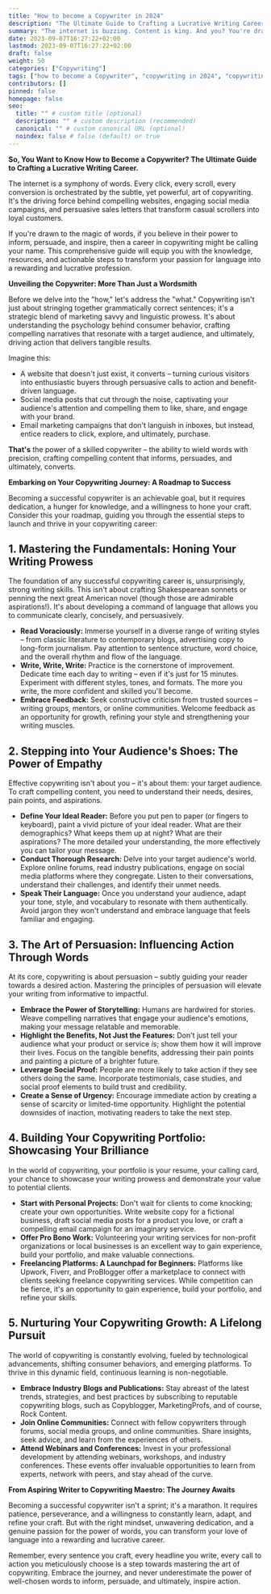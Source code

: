 ```yaml
---
title: "How to become a Copywriter in 2024"
description: "The Ultimate Guide to Crafting a Lucrative Writing Career"
summary: "The internet is buzzing. Content is king. And you? You're drawn to the power of words – the way they can persuade, engage, and ultimately, drive action. You're thinking, Maybe I could be a copywriter?"
date: 2023-09-07T16:27:22+02:00
lastmod: 2023-09-07T16:27:22+02:00
draft: false
weight: 50
categories: ["Copywriting"]
tags: ["how to become a Copywriter", "copywriting in 2024", "copywriting clients"]
contributors: []
pinned: false
homepage: false
seo:
  title: "" # custom title (optional)
  description: "" # custom description (recommended)
  canonical: "" # custom canonical URL (optional)
  noindex: false # false (default) or true
---
```


**So, You Want to Know How to Become a Copywriter? The Ultimate Guide to Crafting a Lucrative Writing Career.**

The internet is a symphony of words. Every click, every scroll, every conversion is orchestrated by the subtle, yet powerful, art of copywriting. It's the driving force behind compelling websites, engaging social media campaigns, and persuasive sales letters that transform casual scrollers into loyal customers. 

If you're drawn to the magic of words, if you believe in their power to inform, persuade, and inspire, then a career in copywriting might be calling your name.  This comprehensive guide will equip you with the knowledge, resources, and actionable steps to transform your passion for language into a rewarding and lucrative profession.

**Unveiling the Copywriter: More Than Just a Wordsmith**

Before we delve into the "how," let's address the "what." Copywriting isn't just about stringing together grammatically correct sentences; it's a strategic blend of marketing savvy and linguistic prowess. It's about understanding the psychology behind consumer behavior, crafting compelling narratives that resonate with a target audience, and ultimately, driving action that delivers tangible results.

Imagine this:

* A website that doesn't just exist, it converts – turning curious visitors into enthusiastic buyers through persuasive calls to action and benefit-driven language. 
* Social media posts that cut through the noise, captivating your audience's attention and compelling them to like, share, and engage with your brand.
* Email marketing campaigns that don't languish in inboxes, but instead, entice readers to click, explore, and ultimately, purchase.

**That's** the power of a skilled copywriter – the ability to wield words with precision, crafting compelling content that informs, persuades, and ultimately, converts.

**Embarking on Your Copywriting Journey: A Roadmap to Success**

Becoming a successful copywriter is an achievable goal, but it requires dedication, a hunger for knowledge, and a willingness to hone your craft.  Consider this your roadmap, guiding you through the essential steps to launch and thrive in your copywriting career:

## 1. Mastering the Fundamentals:  Honing Your Writing Prowess

The foundation of any successful copywriting career is, unsurprisingly, strong writing skills.  This isn't about crafting Shakespearean sonnets or penning the next great American novel (though those are admirable aspirations!).  It's about developing a command of language that allows you to communicate clearly, concisely, and persuasively.

* **Read Voraciously:**  Immerse yourself in a diverse range of writing styles – from classic literature to contemporary blogs, advertising copy to long-form journalism. Pay attention to sentence structure, word choice, and the overall rhythm and flow of the language.
* **Write, Write, Write:** Practice is the cornerstone of improvement. Dedicate time each day to writing – even if it's just for 15 minutes. Experiment with different styles, tones, and formats.  The more you write, the more confident and skilled you'll become. 
* **Embrace Feedback:**  Seek constructive criticism from trusted sources – writing groups, mentors, or online communities. Welcome feedback as an opportunity for growth, refining your style and strengthening your writing muscles.

## 2. Stepping into Your Audience's Shoes: The Power of Empathy

Effective copywriting isn't about you – it's about them: your target audience.  To craft compelling content, you need to understand their needs, desires, pain points, and aspirations.

* **Define Your Ideal Reader:**  Before you put pen to paper (or fingers to keyboard), paint a vivid picture of your ideal reader. What are their demographics? What keeps them up at night? What are their aspirations? The more detailed your understanding, the more effectively you can tailor your message.
* **Conduct Thorough Research:**  Delve into your target audience's world. Explore online forums, read industry publications, engage on social media platforms where they congregate. Listen to their conversations, understand their challenges, and identify their unmet needs.
* **Speak Their Language:**  Once you understand your audience, adapt your tone, style, and vocabulary to resonate with them authentically.  Avoid jargon they won't understand and embrace language that feels familiar and engaging.

## 3. The Art of Persuasion:  Influencing Action Through Words

At its core, copywriting is about persuasion – subtly guiding your reader towards a desired action.  Mastering the principles of persuasion will elevate your writing from informative to impactful.

* **Embrace the Power of Storytelling:** Humans are hardwired for stories.  Weave compelling narratives that engage your audience's emotions, making your message relatable and memorable.
* **Highlight the Benefits, Not Just the Features:**  Don't just tell your audience what your product or service *is*;  show them how it will improve their lives. Focus on the tangible benefits, addressing their pain points and painting a picture of a brighter future. 
* **Leverage Social Proof:**  People are more likely to take action if they see others doing the same.  Incorporate testimonials, case studies, and social proof elements to build trust and credibility.
* **Create a Sense of Urgency:**  Encourage immediate action by creating a sense of scarcity or limited-time opportunity.  Highlight the potential downsides of inaction, motivating readers to take the next step.

## 4. Building Your Copywriting Portfolio: Showcasing Your Brilliance

In the world of copywriting, your portfolio is your resume, your calling card, your chance to showcase your writing prowess and demonstrate your value to potential clients.

* **Start with Personal Projects:**  Don't wait for clients to come knocking; create your own opportunities.  Write website copy for a fictional business, draft social media posts for a product you love, or craft a compelling email campaign for an imaginary service.
* **Offer Pro Bono Work:**  Volunteering your writing services for non-profit organizations or local businesses is an excellent way to gain experience, build your portfolio, and make valuable connections.
* **Freelancing Platforms: A Launchpad for Beginners:**  Platforms like Upwork, Fiverr, and ProBlogger offer a marketplace to connect with clients seeking freelance copywriting services. While competition can be fierce, it's an opportunity to gain experience, build your portfolio, and refine your skills.

## 5.  Nurturing Your Copywriting Growth: A Lifelong Pursuit

The world of copywriting is constantly evolving, fueled by technological advancements, shifting consumer behaviors, and emerging platforms. To thrive in this dynamic field, continuous learning is non-negotiable.

* **Embrace Industry Blogs and Publications:**  Stay abreast of the latest trends, strategies, and best practices by subscribing to reputable copywriting blogs, such as Copyblogger, MarketingProfs, and of course, Rock Content.
* **Join Online Communities:** Connect with fellow copywriters through forums, social media groups, and online communities.  Share insights, seek advice, and learn from the experiences of others.
* **Attend Webinars and Conferences:**  Invest in your professional development by attending webinars, workshops, and industry conferences.  These events offer invaluable opportunities to learn from experts, network with peers, and stay ahead of the curve.

**From Aspiring Writer to Copywriting Maestro: The Journey Awaits**

Becoming a successful copywriter isn't a sprint; it's a marathon.  It requires patience, perseverance, and a willingness to constantly learn, adapt, and refine your craft.  But with the right mindset, unwavering dedication, and a genuine passion for the power of words, you can transform your love of language into a rewarding and lucrative career. 

Remember, every sentence you craft, every headline you write, every call to action you meticulously choose is a step towards mastering the art of copywriting.  Embrace the journey, and never underestimate the power of well-chosen words to inform, persuade, and ultimately, inspire action. 